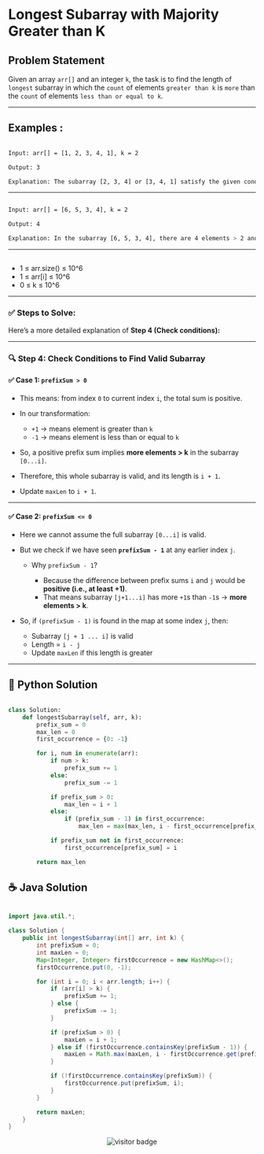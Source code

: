 # **Longest Subarray with Majority Greater than K**

## Problem Statement
Given an array `arr[]` and an integer `k`, the task is to find the length of `longest` subarray in which the `count` of elements `greater than k` is `more` than the `count` of elements `less than or equal to k`.

---

## **Examples :**

```bash

Input: arr[] = [1, 2, 3, 4, 1], k = 2

Output: 3

Explanation: The subarray [2, 3, 4] or [3, 4, 1] satisfy the given condition, and there is no subarray of length 4 or 5 which will hold the given condition, so the answer is 3.

```

---


```bash

Input: arr[] = [6, 5, 3, 4], k = 2

Output: 4

Explanation: In the subarray [6, 5, 3, 4], there are 4 elements > 2 and 0 elements <= 2, so it is the longest subarray.

```

---

##

- 1 ≤ arr.size() ≤ 10^6
- 1 ≤ arr[i] ≤ 10^6
- 0 ≤ k ≤ 10^6
 
---

### **✅ Steps to Solve:**

Here’s a more detailed explanation of **Step 4 (Check conditions):**

---

### 🔍 Step 4: Check Conditions to Find Valid Subarray

#### ✅ Case 1: `prefixSum > 0`

* This means: from index `0` to current index `i`, the total sum is positive.
* In our transformation:

  * `+1` → means element is greater than `k`
  * `-1` → means element is less than or equal to `k`
* So, a positive prefix sum implies **more elements > k** in the subarray `[0...i]`.
* Therefore, this whole subarray is valid, and its length is `i + 1`.
* Update `maxLen` to `i + 1`.

---

#### ✅ Case 2: `prefixSum <= 0`

* Here we cannot assume the full subarray `[0...i]` is valid.
* But we check if we have seen **`prefixSum - 1`** at any earlier index `j`.

  * Why `prefixSum - 1`?

    * Because the difference between prefix sums `i` and `j` would be **positive (i.e., at least +1)**.
    * That means subarray `[j+1...i]` has more `+1`s than `-1`s → **more elements > k**.
* So, if `(prefixSum - 1)` is found in the map at some index `j`, then:

  * Subarray `[j + 1 ... i]` is valid
  * Length = `i - j`
  * Update `maxLen` if this length is greater


---




## 🐍 Python Solution

```python

class Solution:
    def longestSubarray(self, arr, k):
        prefix_sum = 0
        max_len = 0
        first_occurrence = {0: -1}

        for i, num in enumerate(arr):
            if num > k:
                prefix_sum += 1
            else:
                prefix_sum -= 1

            if prefix_sum > 0:
                max_len = i + 1
            else:
                if (prefix_sum - 1) in first_occurrence:
                    max_len = max(max_len, i - first_occurrence[prefix_sum - 1])

            if prefix_sum not in first_occurrence:
                first_occurrence[prefix_sum] = i

        return max_len


```
## ☕️ Java Solution

```java

import java.util.*;

class Solution {
    public int longestSubarray(int[] arr, int k) {
        int prefixSum = 0;
        int maxLen = 0;
        Map<Integer, Integer> firstOccurrence = new HashMap<>();
        firstOccurrence.put(0, -1);

        for (int i = 0; i < arr.length; i++) {
            if (arr[i] > k) {
                prefixSum += 1;
            } else {
                prefixSum -= 1;
            }

            if (prefixSum > 0) {
                maxLen = i + 1;
            } else if (firstOccurrence.containsKey(prefixSum - 1)) {
                maxLen = Math.max(maxLen, i - firstOccurrence.get(prefixSum - 1));
            }

            if (!firstOccurrence.containsKey(prefixSum)) {
                firstOccurrence.put(prefixSum, i);
            }
        }

        return maxLen;
    }
}

```
<p align="center">
  <img src="https://visitor-badge.laobi.icu/badge?page_id=second-largest-problem" alt="visitor badge"/>

</p>
